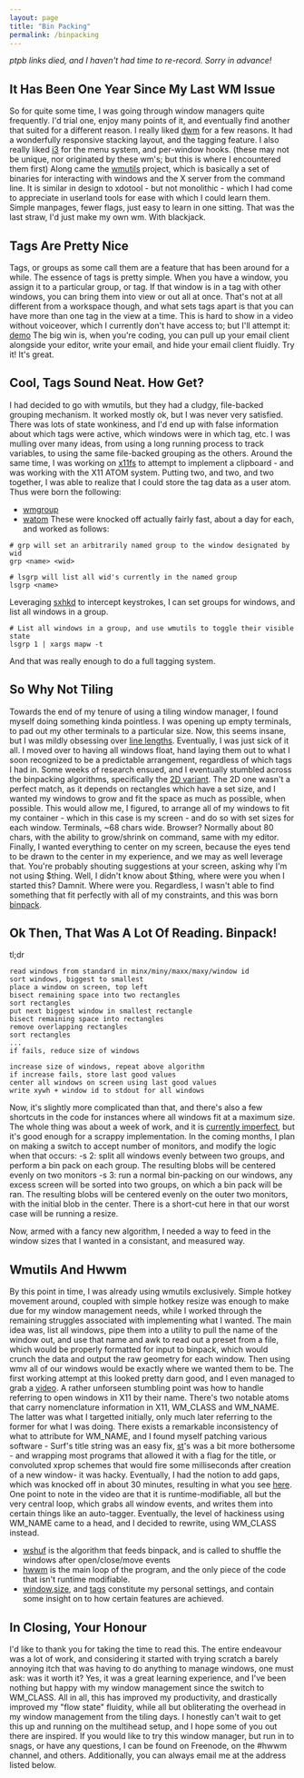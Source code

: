 ```yaml
---
layout: page
title: "Bin Packing"
permalink: /binpacking
---
```


*ptpb links died, and I haven't had time to re-record. Sorry in advance!*

## It Has Been One Year Since My Last WM Issue

So for quite some time, I was going through window managers quite frequently. I'd trial one, enjoy many points of it, and eventually find another that suited for a different reason. I really liked [dwm](https://dwm.suckless.org/) for a few reasons. It had a wonderfully responsive stacking layout, and the tagging feature. I also really liked [i3](https://i3wm.org/) for the menu system, and per-window hooks. (these may not be unique, nor originated by these wm's; but this is where I encountered them first)
Along came the [wmutils](https://github.com/wmutils) project, which is basically a set of binaries for interacting with windows and the X server from the command line. It is similar in design to xdotool - but not monolithic - which I had come to appreciate in userland tools for ease with which I could learn them. Simple manpages, fewer flags, just easy to learn in one sitting.
That was the last straw, I'd just make my own wm. With blackjack.

## Tags Are Pretty Nice

Tags, or groups as some call them are a feature that has been around for a while. The essence of tags is pretty simple. When you have a window, you assign it to a particular group, or tag. If that window is in a tag with other windows, you can bring them into view or out all at once. That's not at all different from a workspace though, and what sets tags apart is that you can have more than one tag in the view at a time. This is hard to show in a video without voiceover, which I currently don't have access to; but I'll attempt it:
[demo](https://ptpb.pw/HSVe.mkv) The big win is, when you're coding, you can pull up your email client alongside your editor, write your email, and hide your email client fluidly. Try it! It's great.

## Cool, Tags Sound Neat. How Get?

I had decided to go with wmutils, but they had a cludgy, file-backed grouping mechanism. It worked mostly ok, but I was never very satisfied. There was lots of state wonkiness, and I'd end up with false information about which tags were active, which windows were in which tag, etc.
I was mulling over many ideas, from using a long running process to track variables, to using the same file-backed grouping as the others. Around the same time, I was working on [x11fs](https://github.com/sdhand/x11fs) to attempt to implement a clipboard - and was working with the X11 ATOM system. Putting two, and two, and two together, I was able to realize that I could store the tag data as a user atom. 
Thus were born the following:
 - [wmgroup](https://github.com/halfwit/wmgroup) 
 - [watom](https://github.com/halfwit/watom)
These were knocked off actually fairly fast, about a day for each, and worked as follows: 

```
# grp will set an arbitrarily named group to the window designated by wid
grp <name> <wid>

# lsgrp will list all wid's currently in the named group 
lsgrp <name>
```

Leveraging [sxhkd](https://github.com/baskerville/sxhkd) to intercept keystrokes, I can set groups for windows, and list all windows in a group.

```
# List all windows in a group, and use wmutils to toggle their visible state
lsgrp 1 | xargs mapw -t
```

And that was really enough to do a full tagging system. 

## So Why Not Tiling

Towards the end of my tenure of using a tiling window manager, I found myself doing something kinda pointless. I was opening up empty terminals, to pad out my other terminals to a particular size. Now, this seems insane, but I was mildly obsessing over [line lengths](https://baymard.com/blog/line-length-readability). 
Eventually, I was just sick of it all. I moved over to having all windows float, hand laying them out to what I soon recognized to be a predictable arrangement, regardless of which tags I had in. Some weeks of research ensued, and I eventually stumbled across the binpacking algorithms, specifically the [2D variant](https://en.wikipedia.org/wiki/Bin_packing_problem). The 2D one wasn't a perfect match, as it depends on rectangles which have a set size, and I wanted my windows to grow and fit the space as much as possible, when possible.
This would allow me, I figured, to arrange all of my windows to fit my container - which in this case is my screen - and do so with set sizes for each window. Terminals, ~68 chars wide. Browser? Normally about 80 chars, with the ability to grow/shrink on command, same with my editor. Finally, I wanted everything to center on my screen, because the eyes tend to be drawn to the center in my experience, and we may as well leverage that.
You're probably shouting suggestions at your screen, asking why I'm not using $thing. Well, I didn't know about $thing, where were you when I started this? Damnit. Where were you. Regardless, I wasn't able to find something that fit perfectly with all of my constraints, and this was born [binpack](https://github.com/halfwit/binpack). 

## Ok Then, That Was A Lot Of Reading. Binpack!

tl;dr

```
read windows from standard in minx/miny/maxx/maxy/window id
sort windows, biggest to smallest
place a window on screen, top left
bisect remaining space into two rectangles
sort rectangles
put next biggest window in smallest rectangle
bisect remaining space into rectangles
remove overlapping rectangles
sort rectangles
...
if fails, reduce size of windows

increase size of windows, repeat above algorithm
if increase fails, store last good values
center all windows on screen using last good values
write xywh + window id to stdout for all windows
```

Now, it's slightly more complicated than that, and there's also a few shortcuts in the code for instances where all windows fit at a maximum size. The whole thing was about a week of work, and it is [currently imperfect](https://ptpb.pw/zmbA.mkv), but it's good enough for a scrappy implementation. In the coming months, I plan on making a switch to accept number of monitors, and modify the logic when that occurs:
 -s 2: split all windows evenly between two groups, and perform a bin pack on each group. The resulting blobs will be centered evenly on two monitors
 -s 3: run a normal bin-packing on our windows, any excess screen will be sorted into two groups, on which a bin pack will be ran. The resulting blobs will be centered evenly on the outer two monitors, with the initial blob in the center. There is a short-cut here in that our worst case will be running a resize.

Now, armed with a fancy new algorithm, I needed a way to feed in the window sizes that I wanted in a consistant, and measured way. 

## Wmutils And Hwwm

By this point in time, I was already using wmutils exclusively. Simple hotkey movement around, coupled with simple hotkey resize was enough to make due for my window management needs, while I worked through the remaining struggles associated with implementing what I wanted.
The main idea was, list all windows, pipe them into a utility to pull the name of the window out, and use that name and awk to read out a preset from a file, which would be properly formatted for input to binpack, which would crunch the data and output the raw geometry for each window. Then using wmv all of our windows would be exactly where we wanted them to be. The first working attempt at this looked pretty darn good, and I even managed to grab a [video](https://www.youtube.com/watch?v=MSIjqTgtj2c).
A rather unforseen stumbling point was how to handle referring to open windows in X11 by their name. There's two notable atoms that carry nomenclature information in X11, WM_CLASS and WM_NAME. The latter was what I targetted initially, only much later referring to the former for what I was doing. There exists a remarkable inconsistency of what to attribute for WM_NAME, and I found myself patching various software - Surf's title string was an easy fix, [st](https://github.com/halfwit/dotfiles/blob/master/zsh/.zshrc#L117)'s was a bit more bothersome - and wrapping most programs that allowed it with a flag for the title, or convoluted xprop schemes that would fire some milliseconds after creation of a new window- it was hacky. 
Eventually, I had the notion to add gaps, which was knocked off in about 30 minutes, resulting in what you see [here](https://www.youtube.com/watch?v=cHCjnZ-6NZ8). One point to note in the video are that it is runtime-modifiable, all but the very central loop, which grabs all window events, and writes them into certain things like an auto-tagger.
Eventually, the level of hackiness using WM_NAME came to a head, and I decided to rewrite, using WM_CLASS instead.
 - [wshuf](https://github.com/halfwit/hwwm/blob/master/wshuf) is the algorithm that feeds binpack, and is called to shuffle the windows after open/close/move events
 - [hwwm](https://github.com/halfwit/hwwm/blob/master/hwwm) is the main loop of the program, and the only piece of the code that isn't runtime modifiable.
 - [window](https://github.com/halfwit/dotfiles/blob/master/x11/window),[size](https://github.com/halfwit/dotfiles/blob/master/x11/size), and [tags](https://github.com/halfwit/dotfiles/blob/master/x11/tags) constitute my personal settings, and contain some insight on to how certain features are achieved.

## In Closing, Your Honour

I'd like to thank you for taking the time to read this. The entire endeavour was a lot of work, and considering it started with trying scratch a barely annoying itch that was having to do anything to manage windows, one must ask: was it worth it? Yes, it was a great learning experience, and I've been nothing but happy with my window management since the switch to WM_CLASS. All in all, this has improved my productivity, and drastically improved my "flow state" fluidity, while all but obliterating the overhead in my window management from the tiling days. I honestly can't wait to get this up and running on the multihead setup, and I hope some of you out there are inspired. 
If you would like to try this window manager, but run in to snags, or have any questions, I can be found on Freenode, on the #hwwm channel, and others. Additionally, you can always email me at the address listed below. 
